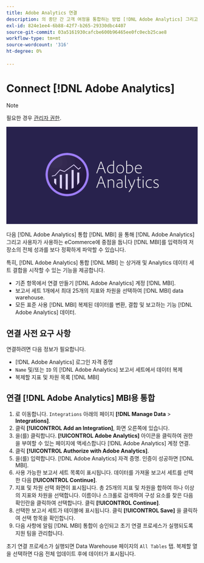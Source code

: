 ```yaml
---
title: Adobe Analytics 연결
description: 의 종단 간 고객 여정을 통합하는 방법 [!DNL Adobe Analytics] 그리고 사용자가 사용하는 eCommerce에 중점을 둡니다 [!DNL MBI].
exl-id: 824e1ee4-6b88-42f7-b265-29330dbc4407
source-git-commit: 03a5161930cafcbe600b96465ee0fc0ecb25cae8
workflow-type: tm+mt
source-wordcount: '316'
ht-degree: 0%

---
```


# Connect [!DNL Adobe Analytics]

>[!NOTE]
>
>필요한 경우 [관리자 권한](../../../administrator/user-management/user-management.md).

![](../../../assets/adobe-analytic-slogo.png)

다음 [!DNL Adobe Analytics] 통합 [!DNL MBI] 을 통해 [!DNL Adobe Analytics] 그리고 사용자가 사용하는 eCommerce에 중점을 둡니다 [!DNL MBI]를 입력하여 저장소의 전체 성과를 보다 정확하게 파악할 수 있습니다.

특히, [!DNL Adobe Analytics] 통합 [!DNL MBI] 는 상거래 및 Analytics 데이터 세트 결합을 시작할 수 있는 기능을 제공합니다.
- 기존 항목에서 연결 만들기 [!DNL Adobe Analytics] 계정 [!DNL MBI].
- 보고서 세트 1개에서 최대 25개의 지표와 차원을 선택하여 [!DNL MBI] data warehouse.
- 모든 표준 사용 [!DNL MBI] 복제된 데이터를 변환, 결합 및 보고하는 기능 [!DNL Adobe Analytics] 데이터.

## 연결 사전 요구 사항

연결하려면 다음 정보가 필요합니다.
- [!DNL Adobe Analytics] 로그인 자격 증명
- `Name` 및/또는 `ID` 의 [!DNL Adobe Analytics] 보고서 세트에서 데이터 복제
- 복제할 지표 및 차원 목록 [!DNL MBI]

## 연결 [!DNL Adobe Analytics] MBI용 통합

1. 로 이동합니다. `Integrations` 아래의 페이지 **[!DNL Manage Data** > **Integrations]**.
1. 클릭 **[!UICONTROL Add an Integration]**, 화면 오른쪽에 있습니다.
1. 을(를) 클릭합니다. **[!UICONTROL Adobe Analytics]** 아이콘을 클릭하여 권한을 부여할 수 있는 페이지에 액세스합니다 [!DNL Adobe Analytics] 계정 연결.
1. 클릭 **[!UICONTROL Authorize with Adobe Analytics]**.
1. 을(를) 입력합니다. [!DNL Adobe Analytics] 자격 증명. 인증이 성공하면 [!DNL MBI].
1. 사용 가능한 보고서 세트 목록이 표시됩니다. 데이터를 가져올 보고서 세트를 선택한 다음 **[!UICONTROL Continue]**.
1. 지표 및 차원 선택 화면이 표시됩니다. 총 25개의 지표 및 차원을 합하여 하나 이상의 지표와 차원을 선택합니다. 이름이나 스크롤로 검색하여 구성 요소를 찾은 다음 확인란을 클릭하여 선택합니다. 클릭 **[!UICONTROL Continue]**.
1. 선택한 보고서 세트가 테이블에 표시됩니다. 클릭 **[!UICONTROL Save]** 을 클릭하여 선택 항목을 확인합니다.
1. 다음 사항에 알림 [!DNL MBI] 통합이 승인되고 초기 연결 프로세스가 실행되도록 지원 팀을 관리합니다.

초기 연결 프로세스가 실행되면 Data Warehouse 페이지의 `All Tables` 탭. 복제할 열을 선택하면 다음 전체 업데이트 후에 데이터가 표시됩니다.
